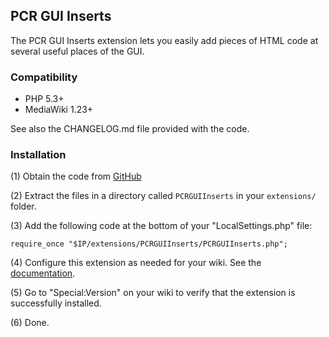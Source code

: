 ## PCR GUI Inserts

The PCR GUI Inserts extension lets you easily add pieces of HTML code at several useful places of the GUI.


### Compatibility

* PHP 5.3+
* MediaWiki 1.23+

See also the CHANGELOG.md file provided with the code.


### Installation

(1) Obtain the code from [GitHub](https://github.com/wikimedia/mediawiki-extensions-PCRGUIInserts/releases)

(2) Extract the files in a directory called `PCRGUIInserts` in your `extensions/` folder.

(3) Add the following code at the bottom of your "LocalSettings.php" file:
```
require_once "$IP/extensions/PCRGUIInserts/PCRGUIInserts.php";
```
(4) Configure this extension as needed for your wiki. See the [documentation](https://www.mediawiki.org/wiki/Extension:PCR_GUI_Inserts#Configuration).

(5) Go to "Special:Version" on your wiki to verify that the extension is successfully installed.

(6) Done.
